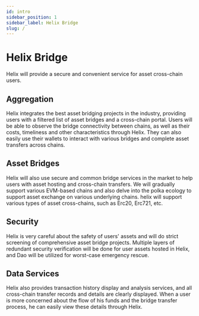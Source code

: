 ```yaml
---
id: intro
sidebar_position: 1
sidebar_label: Helix Bridge
slug: /
---
```


# Helix Bridge

Helix will provide a secure and convenient service for asset cross-chain users.

## Aggregation
Helix integrates the best asset bridging projects in the industry, providing users with a filtered list of asset bridges and a cross-chain portal. Users will be able to observe the bridge connectivity between chains, as well as their costs, timeliness and other characteristics through Helix. They can also easily use their wallets to interact with various bridges and complete asset transfers across chains.

## Asset Bridges
Helix will also use secure and common bridge services in the market to help users with asset hosting and cross-chain transfers. We will gradually support various EVM-based chains and also delve into the polka ecology to support asset exchange on various underlying chains. helix will support various types of asset cross-chains, such as Erc20, Erc721, etc.

## Security
Helix is very careful about the safety of users' assets and will do strict screening of comprehensive asset bridge projects. Multiple layers of redundant security verification will be done for user assets hosted in Helix, and Dao will be utilized for worst-case emergency rescue.

## Data Services
Helix also provides transaction history display and analysis services, and all cross-chain transfer records and details are clearly displayed. When a user is more concerned about the flow of his funds and the bridge transfer process, he can easily view these details through Helix.

